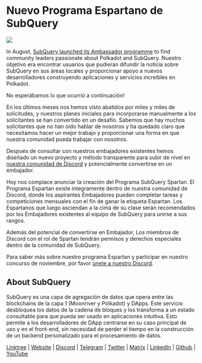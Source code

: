 # Nuevo Programa Espartano de SubQuery

![](https://miro.medium.com/max/1400/1*k5cScGKMiC45i_N-em3x0Q.png)

In August, [SubQuery launched its Ambassador programme](./20210713-Introducing-the-SubQuery-Ambassador-Program.md) to find community leaders passionate about Polkadot and SubQuery. Nuestro objetivo era encontrar usuarios que pudieran difundir la noticia sobre SubQuery en sus áreas locales y proporcionar apoyo a nuevos desarrolladores construyendo aplicaciones y servicios increíbles en Polkadot.

No esperábamos lo que ocurrió a continuación!

En los últimos meses nos hemos visto abatidos por miles y miles de solicitudes, y nuestros planes iniciales para incorporarse manualmente a los solicitantes se han convertido en un desafío. Sabemos que hay muchos solicitantes que no han oído hablar de nosotros y ha quedado claro que necesitamos hacer un mejor trabajo y proporcionar una forma en que nuestra comunidad pueda trabajar con nosotros.

Después de consultar con nuestros embajadores existentes hemos diseñado un nuevo proyecto y método transparente para subir de nivel en [nuestra comunidad de Discord](https://discord.com/invite/subquery) y potencialmente convertirse en un embajador.

Hoy nos complace anunciar la creación del Programa SubQuery Spartan. El Programa Espartan existe íntegramente dentro de nuestra comunidad de Discord, donde los aspirantes Embajadores pueden completar tareas y competiciones mensuales con el fin de ganar la etiqueta Espartan. Los Espartanos que luego asciendan a la cima de su clase serán recomendados por los Embajadores existentes al equipo de SubQuery para unirse a sus rangos.

Además del potencial de convertirse en Embajador, Los miembros de Discord con el rol de Spartan tendrán permisos y derechos especiales dentro de la comunidad de SubQuery.

Para saber más sobre nuestro programa Espartan y participar en nuestro concurso de noviembre, por favor [únete a nuestro Discord](https://discord.com/invite/subquery).

## About SubQuery

SubQuery es una capa de agregación de datos que opera entre las blockchains de la capa 1 (Moonriver y Polkadot) y DApps. Este servicio desbloquea los datos de la cadena de bloques y los transforma a un estado consultable para que pueda ser usado en aplicaciones intuitiva. Esto permite a los desarrolladores de DApp centrarse en su caso principal de uso y en el front-end, sin necesidad de perder el tiempo en la construcción de un backend personalizado para el procesamiento de datos.

​​[Linktree](https://linktr.ee/subquerynetwork) | [Website](https://subquery.network/) | [Discord](https://discord.com/invite/78zg8aBSMG) | [Telegram](https://t.me/subquerynetwork) | [Twitter](https://twitter.com/subquerynetwork) | [Matrix](https://matrix.to/#/#subquery:matrix.org) | [LinkedIn](https://www.linkedin.com/company/subquery) | [Github](https://github.com/subquery/subql) | [YouTube](https://www.youtube.com/channel/UCi1a6NUUjegcLHDFLr7CqLw)
